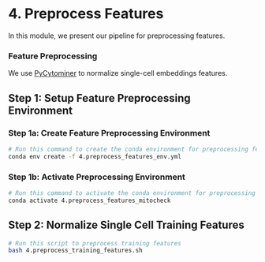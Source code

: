 # 4. Preprocess Features

In this module, we present our pipeline for preprocessing features.

### Feature Preprocessing

We use [PyCytominer](https://github.com/cytomining/pycytominer) to normalize single-cell embeddings features.

## Step 1: Setup Feature Preprocessing Environment

### Step 1a: Create Feature Preprocessing Environment

```sh
# Run this command to create the conda environment for preprocessing features
conda env create -f 4.preprocess_features_env.yml
```

### Step 1b: Activate Preprocessing Environment

```sh
# Run this command to activate the conda environment for preprocessing features
conda activate 4.preprocess_features_mitocheck
```

## Step 2: Normalize Single Cell Training Features

```bash
# Run this script to preprocess training features
bash 4.preprocess_training_features.sh
```
